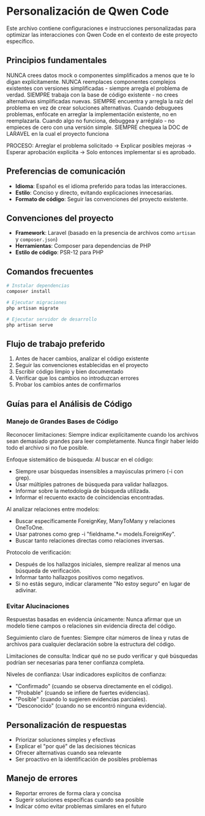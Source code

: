 # Personalización de Qwen Code

Este archivo contiene configuraciones e instrucciones personalizadas para optimizar las interacciones con Qwen Code en el contexto de este proyecto específico.

## Principios fundamentales

NUNCA crees datos mock o componentes simplificados a menos que te lo digan explícitamente.
NUNCA reemplaces componentes complejos existentes con versiones simplificadas - siempre arregla el problema de verdad.
SIEMPRE trabaja con la base de código existente - no crees alternativas simplificadas nuevas.
SIEMPRE encuentra y arregla la raíz del problema en vez de crear soluciones alternativas.
Cuando debuguees problemas, enfócate en arreglar la implementación existente, no en reemplazarla.
Cuando algo no funciona, debuggea y arréglalo - no empieces de cero con una versión simple.
SIEMPRE chequea la DOC de LARAVEL en la cual el proyecto funciona

PROCESO: Arreglar el problema solicitado → Explicar posibles mejoras → Esperar aprobación explícita → Solo entonces implementar si es aprobado.

## Preferencias de comunicación

- **Idioma**: Español es el idioma preferido para todas las interacciones.
- **Estilo**: Conciso y directo, evitando explicaciones innecesarias.
- **Formato de código**: Seguir las convenciones del proyecto existente.

## Convenciones del proyecto

- **Framework**: Laravel (basado en la presencia de archivos como `artisan` y `composer.json`)
- **Herramientas**: Composer para dependencias de PHP
- **Estilo de código**: PSR-12 para PHP

## Comandos frecuentes

```bash
# Instalar dependencias
composer install

# Ejecutar migraciones
php artisan migrate

# Ejecutar servidor de desarrollo
php artisan serve
```

## Flujo de trabajo preferido

1. Antes de hacer cambios, analizar el código existente
2. Seguir las convenciones establecidas en el proyecto
3. Escribir código limpio y bien documentado
4. Verificar que los cambios no introduzcan errores
5. Probar los cambios antes de confirmarlos

## Guías para el Análisis de Código

### Manejo de Grandes Bases de Código

Reconocer limitaciones: Siempre indicar explícitamente cuando los archivos sean demasiado grandes para leer completamente. Nunca fingir haber leído todo el archivo si no fue posible.

Enfoque sistemático de búsqueda: Al buscar en el código:
- Siempre usar búsquedas insensibles a mayúsculas primero (-i con grep).
- Usar múltiples patrones de búsqueda para validar hallazgos.
- Informar sobre la metodología de búsqueda utilizada.
- Informar el recuento exacto de coincidencias encontradas.

Al analizar relaciones entre modelos:
- Buscar específicamente ForeignKey, ManyToMany y relaciones OneToOne.
- Usar patrones como grep -i "fieldname.*= models\.ForeignKey".
- Buscar tanto relaciones directas como relaciones inversas.

Protocolo de verificación:
- Después de los hallazgos iniciales, siempre realizar al menos una búsqueda de verificación.
- Informar tanto hallazgos positivos como negativos.
- Si no estás seguro, indicar claramente "No estoy seguro" en lugar de adivinar.

### Evitar Alucinaciones

Respuestas basadas en evidencia únicamente: Nunca afirmar que un modelo tiene campos o relaciones sin evidencia directa del código.

Seguimiento claro de fuentes: Siempre citar números de línea y rutas de archivos para cualquier declaración sobre la estructura del código.

Limitaciones de consulta: Indicar qué no se pudo verificar y qué búsquedas podrían ser necesarias para tener confianza completa.

Niveles de confianza: Usar indicadores explícitos de confianza:
- "Confirmado" (cuando se observa directamente en el código).
- "Probable" (cuando se infiere de fuertes evidencias).
- "Posible" (cuando lo sugieren evidencias parciales).
- "Desconocido" (cuando no se encontró ninguna evidencia).

## Personalización de respuestas

- Priorizar soluciones simples y efectivas
- Explicar el "por qué" de las decisiones técnicas
- Ofrecer alternativas cuando sea relevante
- Ser proactivo en la identificación de posibles problemas

## Manejo de errores

- Reportar errores de forma clara y concisa
- Sugerir soluciones específicas cuando sea posible
- Indicar cómo evitar problemas similares en el futuro